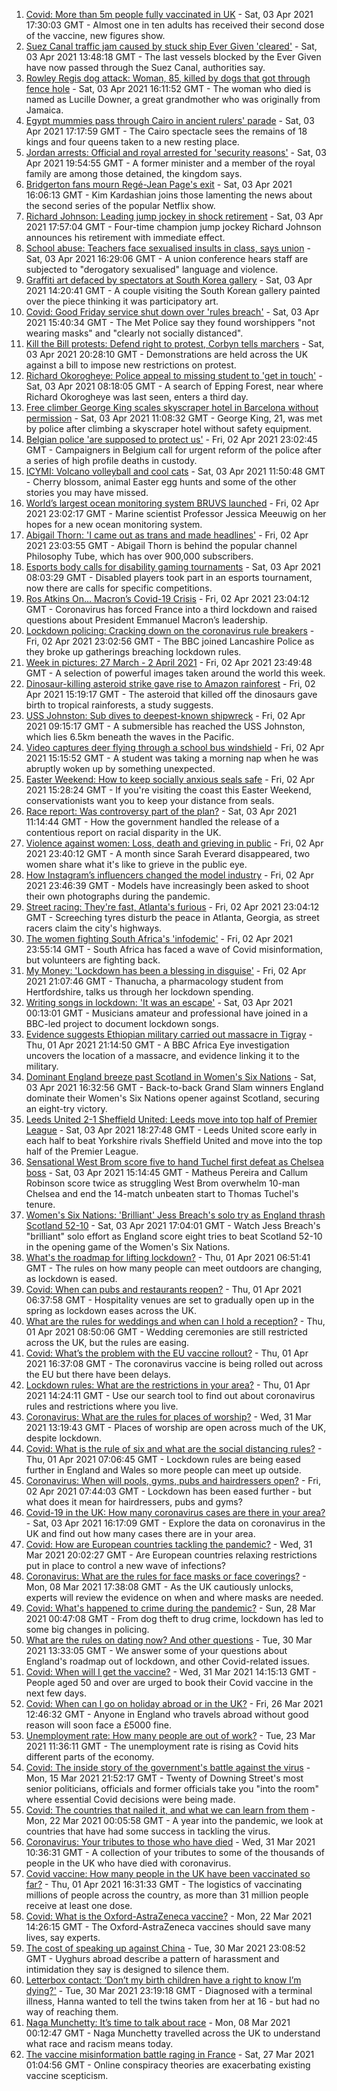 1. [Covid: More than 5m people fully vaccinated in UK](https://www.bbc.co.uk/news/uk-56626313) - Sat, 03 Apr 2021 17:30:03 GMT - Almost one in ten adults has received their second dose of the vaccine, new figures show.
2. [Suez Canal traffic jam caused by stuck ship Ever Given 'cleared'](https://www.bbc.co.uk/news/world-middle-east-56625680) - Sat, 03 Apr 2021 13:48:18 GMT - The last vessels blocked by the Ever Given have now passed through the Suez Canal, authorities say.
3. [Rowley Regis dog attack: Woman, 85, killed by dogs that got through fence hole](https://www.bbc.co.uk/news/uk-england-birmingham-56624119) - Sat, 03 Apr 2021 16:11:52 GMT - The woman who died is named as Lucille Downer, a great grandmother who was originally from Jamaica.
4. [Egypt mummies pass through Cairo in ancient rulers' parade](https://www.bbc.co.uk/news/world-middle-east-56508475) - Sat, 03 Apr 2021 17:17:59 GMT - The Cairo spectacle sees the remains of 18 kings and four queens taken to a new resting place.
5. [Jordan arrests: Official and royal arrested for 'security reasons'](https://www.bbc.co.uk/news/world-middle-east-56626370) - Sat, 03 Apr 2021 19:54:55 GMT - A former minister and a member of the royal family are among those detained, the kingdom says.
6. [Bridgerton fans mourn Regé-Jean Page's exit](https://www.bbc.co.uk/news/entertainment-arts-56625683) - Sat, 03 Apr 2021 16:06:13 GMT - Kim Kardashian joins those lamenting the news about the second series of the popular Netflix show.
7. [Richard Johnson: Leading jump jockey in shock retirement](https://www.bbc.co.uk/sport/horse-racing/56615202) - Sat, 03 Apr 2021 17:57:04 GMT - Four-time champion jump jockey Richard Johnson announces his retirement with immediate effect.
8. [School abuse: Teachers face sexualised insults in class, says union](https://www.bbc.co.uk/news/education-56625920) - Sat, 03 Apr 2021 16:29:06 GMT - A union conference hears staff are subjected to "derogatory sexualised" language and violence.
9. [Graffiti art defaced by spectators at South Korea gallery](https://www.bbc.co.uk/news/world-asia-56623734) - Sat, 03 Apr 2021 14:20:41 GMT - A couple visiting the South Korean gallery painted over the piece thinking it was participatory art.
10. [Covid: Good Friday service shut down over 'rules breach'](https://www.bbc.co.uk/news/uk-england-london-56623839) - Sat, 03 Apr 2021 15:40:34 GMT - The Met Police say they found worshippers "not wearing masks" and "clearly not socially distanced".
11. [Kill the Bill protests: Defend right to protest, Corbyn tells marchers](https://www.bbc.co.uk/news/uk-56627642) - Sat, 03 Apr 2021 20:28:10 GMT - Demonstrations are held across the UK against a bill to impose new restrictions on protest.
12. [Richard Okorogheye: Police appeal to missing student to 'get in touch'](https://www.bbc.co.uk/news/uk-england-london-56623838) - Sat, 03 Apr 2021 08:18:05 GMT - A search of Epping Forest, near where Richard Okorogheye was last seen, enters a third day.
13. [Free climber George King scales skyscraper hotel in Barcelona without permission](https://www.bbc.co.uk/news/world-europe-56624691) - Sat, 03 Apr 2021 11:08:32 GMT - George King, 21, was met by police after climbing a skyscraper hotel without safety equipment.
14. [Belgian police 'are supposed to protect us'](https://www.bbc.co.uk/news/world-europe-56606747) - Fri, 02 Apr 2021 23:02:45 GMT - Campaigners in Belgium call for urgent reform of the police after a series of high profile deaths in custody.
15. [ICYMI: Volcano volleyball and cool cats](https://www.bbc.co.uk/news/world-europe-56611123) - Sat, 03 Apr 2021 11:50:48 GMT - Cherry blossom, animal Easter egg hunts and some of the other stories you may have missed.
16. [World’s largest ocean monitoring system BRUVS launched](https://www.bbc.co.uk/news/science-environment-56606898) - Fri, 02 Apr 2021 23:02:17 GMT - Marine scientist Professor Jessica Meeuwig on her hopes for a new ocean monitoring system.
17. [Abigail Thorn: 'I came out as trans and made headlines'](https://www.bbc.co.uk/news/uk-56606897) - Fri, 02 Apr 2021 23:03:55 GMT - Abigail Thorn is behind the popular channel Philosophy Tube, which has over 900,000 subscribers.
18. [Esports body calls for disability gaming tournaments](https://www.bbc.co.uk/news/newsbeat-56577024) - Sat, 03 Apr 2021 08:03:29 GMT - Disabled players took part in an esports tournament, now there are calls for specific competitions.
19. [Ros Atkins On… Macron’s Covid-19 Crisis](https://www.bbc.co.uk/news/world-europe-56606605) - Fri, 02 Apr 2021 23:04:12 GMT - Coronavirus has forced France into a third lockdown and raised questions about President Emmanuel Macron’s leadership.
20. [Lockdown policing: Cracking down on the coronavirus rule breakers](https://www.bbc.co.uk/news/uk-56606752) - Fri, 02 Apr 2021 23:02:56 GMT - The BBC joined Lancashire Police as they broke up gatherings breaching lockdown rules.
21. [Week in pictures: 27 March - 2 April 2021](https://www.bbc.co.uk/news/in-pictures-56602641) - Fri, 02 Apr 2021 23:49:48 GMT - A selection of powerful images taken around the world this week.
22. [Dinosaur-killing asteroid strike gave rise to Amazon rainforest](https://www.bbc.co.uk/news/science-environment-56617409) - Fri, 02 Apr 2021 15:19:17 GMT - The asteroid that killed off the dinosaurs gave birth to tropical rainforests, a study suggests.
23. [USS Johnston: Sub dives to deepest-known shipwreck](https://www.bbc.co.uk/news/science-environment-56608713) - Fri, 02 Apr 2021 09:15:17 GMT - A submersible has reached the USS Johnston, which lies 6.5km beneath the waves in the Pacific.
24. [Video captures deer flying through a school bus windshield](https://www.bbc.co.uk/news/world-us-canada-56618679) - Fri, 02 Apr 2021 15:15:52 GMT - A student was taking a morning nap when he was abruptly woken up by something unexpected.
25. [Easter Weekend: How to keep socially anxious seals safe](https://www.bbc.co.uk/news/uk-56618569) - Fri, 02 Apr 2021 15:28:24 GMT - If you're visiting the coast this Easter Weekend, conservationists want you to keep your distance from seals.
26. [Race report: Was controversy part of the plan?](https://www.bbc.co.uk/news/uk-politics-56578839) - Sat, 03 Apr 2021 11:14:44 GMT - How the government handled the release of a contentious report on racial disparity in the UK.
27. [Violence against women: Loss, death and grieving in public](https://www.bbc.co.uk/news/uk-56575679) - Fri, 02 Apr 2021 23:40:12 GMT - A month since Sarah Everard disappeared, two women share what it's like to grieve in the public eye.
28. [How Instagram’s influencers changed the model industry](https://www.bbc.co.uk/news/technology-56592913) - Fri, 02 Apr 2021 23:46:39 GMT - Models have increasingly been asked to shoot their own photographs during the pandemic.
29. [Street racing: They're fast, Atlanta's furious](https://www.bbc.co.uk/news/world-us-canada-56154795) - Fri, 02 Apr 2021 23:04:12 GMT - Screeching tyres disturb the peace in Atlanta, Georgia, as street racers claim the city's highways.
30. [The women fighting South Africa's 'infodemic'](https://www.bbc.co.uk/news/blogs-trending-56603645) - Fri, 02 Apr 2021 23:55:14 GMT - South Africa has faced a wave of Covid misinformation, but volunteers are fighting back.
31. [My Money: 'Lockdown has been a blessing in disguise'](https://www.bbc.co.uk/news/business-56418014) - Fri, 02 Apr 2021 21:07:46 GMT - Thanucha, a pharmacology student from Hertfordshire, talks us through her lockdown spending.
32. [Writing songs in lockdown: 'It was an escape'](https://www.bbc.co.uk/news/uk-56522421) - Sat, 03 Apr 2021 00:13:01 GMT - Musicians amateur and professional have joined in a BBC-led project to document lockdown songs.
33. [Evidence suggests Ethiopian military carried out massacre in Tigray](https://www.bbc.co.uk/news/world-africa-56603022) - Thu, 01 Apr 2021 21:14:50 GMT - A BBC Africa Eye investigation uncovers the location of a massacre, and evidence linking it to the military.
34. [Dominant England breeze past Scotland in Women's Six Nations](https://www.bbc.co.uk/sport/rugby-union/56618362) - Sat, 03 Apr 2021 16:32:56 GMT - Back-to-back Grand Slam winners England dominate their Women's Six Nations opener against Scotland, securing an eight-try victory.
35. [Leeds United 2-1 Sheffield United: Leeds move into top half of Premier League](https://www.bbc.co.uk/sport/football/56546578) - Sat, 03 Apr 2021 18:27:48 GMT - Leeds United score early in each half to beat Yorkshire rivals Sheffield United and move into the top half of the Premier League.
36. [Sensational West Brom score five to hand Tuchel first defeat as Chelsea boss](https://www.bbc.co.uk/sport/football/56546577) - Sat, 03 Apr 2021 15:14:45 GMT - Matheus Pereira and Callum Robinson score twice as struggling West Brom overwhelm 10-man Chelsea and end the 14-match unbeaten start to Thomas Tuchel's tenure.
37. [Women's Six Nations: 'Brilliant' Jess Breach's solo try as England thrash Scotland 52-10](https://www.bbc.co.uk/sport/av/rugby-union/56627505) - Sat, 03 Apr 2021 17:04:01 GMT - Watch Jess Breach's "brilliant" solo effort as England score eight tries to beat Scotland 52-10 in the opening game of the Women's Six Nations.
38. [What's the roadmap for lifting lockdown?](https://www.bbc.co.uk/news/explainers-52530518) - Thu, 01 Apr 2021 06:51:41 GMT - The rules on how many people can meet outdoors are changing, as lockdown is eased.
39. [Covid: When can pubs and restaurants reopen?](https://www.bbc.co.uk/news/business-52977388) - Thu, 01 Apr 2021 06:37:58 GMT - Hospitality venues are set to gradually open up in the spring as lockdown eases across the UK.
40. [What are the rules for weddings and when can I hold a reception?](https://www.bbc.co.uk/news/explainers-52811509) - Thu, 01 Apr 2021 08:50:06 GMT - Wedding ceremonies are still restricted across the UK, but the rules are easing.
41. [Covid: What’s the problem with the EU vaccine rollout?](https://www.bbc.co.uk/news/explainers-52380823) - Thu, 01 Apr 2021 16:37:08 GMT - The coronavirus vaccine is being rolled out across the EU but there have been delays.
42. [Lockdown rules: What are the restrictions in your area?](https://www.bbc.co.uk/news/uk-54373904) - Thu, 01 Apr 2021 14:24:11 GMT - Use our search tool to find out about coronavirus rules and restrictions where you live.
43. [Coronavirus: What are the rules for places of worship?](https://www.bbc.co.uk/news/explainers-53219921) - Wed, 31 Mar 2021 13:19:43 GMT - Places of worship are open across much of the UK, despite lockdown.
44. [Covid: What is the rule of six and what are the social distancing rules?](https://www.bbc.co.uk/news/uk-51506729) - Thu, 01 Apr 2021 07:06:45 GMT - Lockdown rules are being eased further in England and Wales so more people can meet up outside.
45. [Coronavirus: When will pools, gyms, pubs and hairdressers open?](https://www.bbc.co.uk/news/explainers-53349989) - Fri, 02 Apr 2021 07:44:03 GMT - Lockdown has been eased further - but what does it mean for hairdressers, pubs and gyms?
46. [Covid-19 in the UK: How many coronavirus cases are there in your area?](https://www.bbc.co.uk/news/uk-51768274) - Sat, 03 Apr 2021 16:17:09 GMT - Explore the data on coronavirus in the UK and find out how many cases there are in your area.
47. [Covid: How are European countries tackling the pandemic?](https://www.bbc.co.uk/news/explainers-53640249) - Wed, 31 Mar 2021 20:02:27 GMT - Are European countries relaxing restrictions put in place to control a new wave of infections?
48. [Coronavirus: What are the rules for face masks or face coverings?](https://www.bbc.co.uk/news/health-51205344) - Mon, 08 Mar 2021 17:38:08 GMT - As the UK cautiously unlocks, experts will review the evidence on when and where masks are needed.
49. [Covid: What's happened to crime during the pandemic?](https://www.bbc.co.uk/news/56463680) - Sun, 28 Mar 2021 00:47:08 GMT - From dog theft to drug crime, lockdown has led to some big changes in policing.
50. [What are the rules on dating now? And other questions](https://www.bbc.co.uk/news/world-asia-china-51176409) - Tue, 30 Mar 2021 13:33:05 GMT - We answer some of your questions about England's roadmap out of lockdown, and other Covid-related issues.
51. [Covid: When will I get the vaccine?](https://www.bbc.co.uk/news/health-55045639) - Wed, 31 Mar 2021 14:15:13 GMT - People aged 50 and over are urged to book their Covid vaccine in the next few days.
52. [Covid: When can I go on holiday abroad or in the UK?](https://www.bbc.co.uk/news/explainers-52646738) - Fri, 26 Mar 2021 12:46:32 GMT - Anyone in England who travels abroad without good reason will soon face a £5000 fine.
53. [Unemployment rate: How many people are out of work?](https://www.bbc.co.uk/news/business-52660591) - Tue, 23 Mar 2021 11:36:11 GMT - The unemployment rate is rising as Covid hits different parts of the economy.
54. [Covid: The inside story of the government's battle against the virus](https://www.bbc.co.uk/news/uk-politics-56361599) - Mon, 15 Mar 2021 21:52:17 GMT - Twenty of Downing Street's most senior politicians, officials and former officials take you "into the room" where essential Covid decisions were being made.
55. [Covid: The countries that nailed it, and what we can learn from them](https://www.bbc.co.uk/news/uk-56455030) - Mon, 22 Mar 2021 00:05:58 GMT - A year into the pandemic, we look at countries that have had some success in tackling the virus.
56. [Coronavirus: Your tributes to those who have died](https://www.bbc.co.uk/news/uk-52676411) - Wed, 31 Mar 2021 10:36:31 GMT - A collection of your tributes to some of the thousands of people in the UK who have died with coronavirus.
57. [Covid vaccine: How many people in the UK have been vaccinated so far?](https://www.bbc.co.uk/news/health-55274833) - Thu, 01 Apr 2021 16:31:33 GMT - The logistics of vaccinating millions of people across the country, as more than 31 million people receive at least one dose.
58. [Covid: What is the Oxford-AstraZeneca vaccine?](https://www.bbc.co.uk/news/health-55302595) - Mon, 22 Mar 2021 14:26:15 GMT - The Oxford-AstraZeneca vaccines should save many lives, say experts.
59. [The cost of speaking up against China](https://www.bbc.co.uk/news/world-asia-china-56563449) - Tue, 30 Mar 2021 23:08:52 GMT - Uyghurs abroad describe a pattern of harassment and intimidation they say is designed to silence them.
60. [Letterbox contact: ‘Don’t my birth children have a right to know I’m dying?'](https://www.bbc.co.uk/news/stories-56576285) - Tue, 30 Mar 2021 23:19:18 GMT - Diagnosed with a terminal illness, Hanna wanted to tell the twins taken from her at 16 - but had no way of reaching them.
61. [Naga Munchetty: It’s time to talk about race](https://www.bbc.co.uk/news/stories-56253480) - Mon, 08 Mar 2021 00:12:47 GMT - Naga Munchetty travelled across the UK to understand what race and racism means today.
62. [The vaccine misinformation battle raging in France](https://www.bbc.co.uk/news/blogs-trending-56526265) - Sat, 27 Mar 2021 01:04:56 GMT - Online conspiracy theories are exacerbating existing vaccine scepticism.
